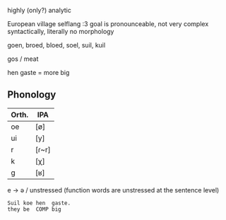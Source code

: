 highly (only?) analytic

European village selflang :3 goal is pronounceable, not very complex syntactically, literally no morphology

goen, broed, bloed, soel, suil, kuil

gos / meat

hen gaste = more big

## Phonology

| Orth. | IPA   |
|-------|-------|
| oe    |\[ø]   |
| ui    |\[y]   |
| r     |\[ɾ~r] |
| k     |\[χ]   |
| g     |\[ʁ]   |

e -> ə / unstressed (function words are unstressed at the sentence level)

```
Suil koe hen  gaste.
they be  COMP big
```
